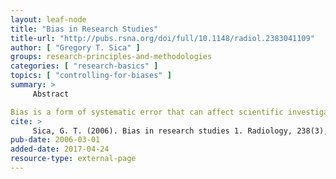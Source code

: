 ```yaml
---
layout: leaf-node
title: "Bias in Research Studies"
title-url: "http://pubs.rsna.org/doi/full/10.1148/radiol.2383041109"
author: [ "Gregory T. Sica" ]
groups: research-principles-and-methodologies
categories: [ "research-basics" ]
topics: [ "controlling-for-biases" ]
summary: >
     Abstract

Bias is a form of systematic error that can affect scientific investigations and distort the measurement process. A biased study loses validity in relation to the degree of the bias. While some study designs are more prone to bias, its presence is universal. It is difficult or even impossible to completely eliminate bias. In the process of attempting to do so, new bias may be introduced or a study may be rendered less generalizable. Therefore, the goals are to minimize bias and for both investigators and readers to comprehend its residual effects, limiting misinterpretation and misuse of data. Numerous forms of bias have been described, and the terminology can be confusing, overlapping, and specific to a medical specialty. Much of the terminology is drawn from the epidemiology literature and may not be common parlance for radiologists. In this review, various types of bias are discussed, with emphasis on the radiology literature, and common study designs in which bias occurs are presented.
cite: >
     Sica, G. T. (2006). Bias in research studies 1. Radiology, 238(3), 780-789.
pub-date: 2006-03-01
added-date: 2017-04-24
resource-type: external-page
---
```

